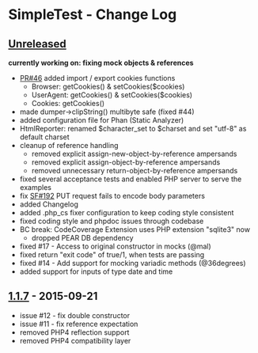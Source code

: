 # SimpleTest - Change Log

## [Unreleased]

**currently working on: fixing mock objects & references**

* [PR#46] added import / export cookies functions
   - Browser: getCookies() & setCookies($cookies)
   - UserAgent: getCookies() & setCookies($cookies)
   - Cookies: getCookies()
* made dumper->clipString() multibyte safe (fixed #44)
* added configuration file for Phan (Static Analyzer)
* HtmlReporter: renamed $character_set to $charset and set "utf-8" as default charset
* cleanup of reference handling
  - removed explicit assign-new-object-by-reference ampersands
  - removed explicit assign-object-by-reference ampersands
  - removed unnecessary return-object-by-reference ampersands
* fixed several acceptance tests and enabled PHP server to serve the examples
* fix [SF#192](http://sourceforge.net/p/simpletest/bugs/192/) PUT request fails to encode body parameters
* added Changelog
* added .php_cs fixer configuration to keep coding style consistent
* fixed coding style and phpdoc issues through codebase
* BC break: CodeCoverage Extension uses PHP extension "sqlite3" now
  - dropped PEAR DB dependency
* fixed #17 - Access to original constructor in mocks (@mal)
* fixed return "exit code" of true/1, when tests are passing
* fixed #14 - Add support for mocking variadic methods (@36degrees)
* added support for inputs of type date and time

## [1.1.7] - 2015-09-21

* issue #12 - fix double constructor
* issue #11 - fix reference expectation
* removed PHP4 reflection support
* removed PHP4 compatibility layer

[Unreleased]: https://github.com/simpletest/simpletest/compare/v1.1.7...HEAD
[1.1.7]: https://github.com/simpletest/simpletest/compare/v1.1.7...v1.1.6

[PR#46]: https://github.com/simpletest/simpletest/pull/46
